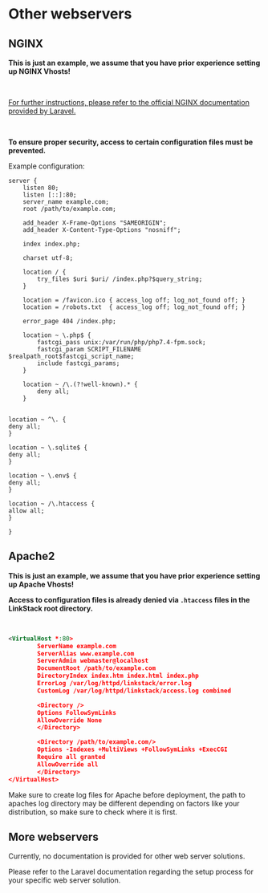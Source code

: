 # Other webservers

## NGINX

**This is just an example, we assume that you have prior experience setting up NGINX Vhosts!**

<br>

[For further instructions, please refer to the official NGINX documentation provided by Laravel.](https://laravel.com/docs/9.x/deployment#nginx)

<br>

**To ensure proper security, access to certain configuration files must be prevented.**

Example configuration:

```
server {
    listen 80;
    listen [::]:80;
    server_name example.com;
    root /path/to/example.com;
 
    add_header X-Frame-Options "SAMEORIGIN";
    add_header X-Content-Type-Options "nosniff";
 
    index index.php;
 
    charset utf-8;
 
    location / {
        try_files $uri $uri/ /index.php?$query_string;
    }
 
    location = /favicon.ico { access_log off; log_not_found off; }
    location = /robots.txt  { access_log off; log_not_found off; }
 
    error_page 404 /index.php;
 
    location ~ \.php$ {
        fastcgi_pass unix:/var/run/php/php7.4-fpm.sock;
        fastcgi_param SCRIPT_FILENAME $realpath_root$fastcgi_script_name;
        include fastcgi_params;
    }
 
    location ~ /\.(?!well-known).* {
        deny all;
    }
    

location ~ ^\. {
deny all;
}

location ~ \.sqlite$ {
deny all;
}

location ~ \.env$ {
deny all;
}

location ~ /\.htaccess {
allow all;
}
    
}
```

## Apache2

**This is just an example, we assume that you have prior experience setting up Apache Vhosts!**

**Access to configuration files is already denied via `.htaccess` files in the LinkStack root directory.**

<br>

```xml
<VirtualHost *:80>
        ServerName example.com
        ServerAlias www.example.com
        ServerAdmin webmaster@localhost
        DocumentRoot /path/to/example.com
        DirectoryIndex index.htm index.html index.php
        ErrorLog /var/log/httpd/linkstack/error.log
        CustomLog /var/log/httpd/linkstack/access.log combined

        <Directory />
        Options FollowSymLinks
        AllowOverride None
        </Directory>

        <Directory /path/to/example.com/>
        Options -Indexes +MultiViews +FollowSymLinks +ExecCGI
        Require all granted
        AllowOverride all
        </Directory>
</VirtualHost>
```

Make sure to create log files for Apache before deployment, the path to apaches log directory may be different depending on factors like your distribution, so make sure to check where it is first.

## More webservers

Currently, no documentation is provided for other web server solutions.

Please refer to the Laravel documentation regarding the setup process for your specific web server solution.
